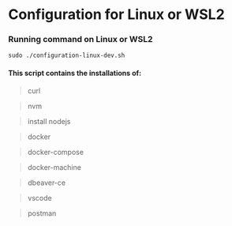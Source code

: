 # Configuration for Linux or WSL2

### Running command on Linux or WSL2

```
sudo ./configuration-linux-dev.sh
```

#### This script contains the installations of:

> curl

> nvm

> install nodejs

> docker

> docker-compose

> docker-machine

> dbeaver-ce

> vscode

> postman
